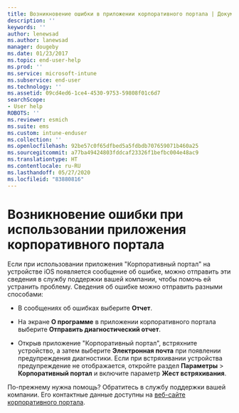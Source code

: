 ```yaml
---
title: Возникновение ошибки в приложении корпоративного портала | Документы Майкрософт
description: ''
keywords: ''
author: lenewsad
ms.author: lanewsad
manager: dougeby
ms.date: 01/23/2017
ms.topic: end-user-help
ms.prod: ''
ms.service: microsoft-intune
ms.subservice: end-user
ms.technology: ''
ms.assetid: 09cd4ed6-1ce4-4530-9753-59808f01c6d7
searchScope:
- User help
ROBOTS: ''
ms.reviewer: esmich
ms.suite: ems
ms.custom: intune-enduser
ms.collection: ''
ms.openlocfilehash: 92be57c0f65dfbed5a5fdbdb707659071b460a25
ms.sourcegitcommit: a77ba49424803fddcaf23326f1befbc004e48ac9
ms.translationtype: HT
ms.contentlocale: ru-RU
ms.lasthandoff: 05/27/2020
ms.locfileid: "83880816"
---
```

# <a name="you-get-an-error-while-using-the-company-portal-app"></a>Возникновение ошибки при использовании приложения корпоративного портала

Если при использовании приложения "Корпоративный портал" на устройстве iOS появляется сообщение об ошибке, можно отправить эти сведения в службу поддержки вашей компании, чтобы помочь ей устранить проблему. Сведения об ошибке можно отправить разными способами:

- В сообщениях об ошибках выберите **Отчет**.

- На экране **О программе** в приложении корпоративного портала выберите **Отправить диагностический отчет**.

- Открыв приложение "Корпоративный портал", встряхните устройство, а затем выберите **Электронная почта** при появлении предупреждения диагностики. Если при встряхивании устройства предупреждение не отображается, откройте раздел **Параметры** > **Корпоративный портал** и включите параметр **Жест встряхивания**.

По-прежнему нужна помощь? Обратитесь в службу поддержки вашей компании. Его контактные данные доступны на [веб-сайте корпоративного портала](https://go.microsoft.com/fwlink/?linkid=2010980).
